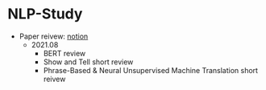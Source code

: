 # NLP-Study
- Paper reivew: [notion](https://equal-cerise-f21.notion.site/Paper-Review-bb755eecd55b480d9a072255fe7b3d5b)
  - 2021.08
    - BERT review
    - Show and Tell short review
    - Phrase-Based & Neural Unsupervised Machine Translation short reivew
